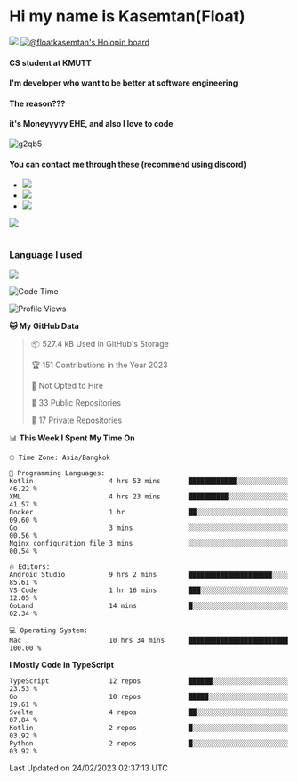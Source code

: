# Hi my name is Kasemtan(Float)
![](https://64.media.tumblr.com/9c2a8f831efe8da556ffbf89cebb52c9/b86c1ab833a37e32-93/s1280x1920/d000dc22f75df64be2bc150f5fa69c4f6df6bb07.gifv)
[![@floatkasemtan's Holopin board](https://holopin.me/floatkasemtan)](https://holopin.io/@floatkasemtan)
#### CS student at KMUTT
#### I'm developer who want to be better at software engineering
#### The reason???
#### it's Moneyyyyy EHE, and also I love to code
![g2qb5](https://user-images.githubusercontent.com/69688279/175812510-9235eaf7-72f7-40d3-b163-56efa9aa5c6b.gif)

#### You can contact me through these (recommend using discord)
- [![](https://img.shields.io/badge/Discord-5865F2?logo=Discord&logoColor=white)](https://discordapp.com/users/278155096225742848)
- [![](https://img.shields.io/badge/Facebook-1877F2?logo=facebook&logoColor=white)](https://www.facebook.com/float.teavasirichokchai/)
- [![](https://img.shields.io/badge/linkedin-0A66C2?logo=linkedin&logoColor=white)](https://www.linkedin.com/in/kasemtan-teavasirichokchai-975531227/)

[![](https://github-readme-stats.vercel.app/api?username=FloatKasemtan&show_icons=true&theme=nightowl)]()
#
### Language I used
[![](https://github-readme-stats.vercel.app/api/top-langs/?username=FloatKasemtan&layout=compact&theme=nightowl)]()
<!--START_SECTION:waka-->
![Code Time](http://img.shields.io/badge/Code%20Time-988%20hrs%2041%20mins-blue)

![Profile Views](http://img.shields.io/badge/Profile%20Views-12-blue)

**🐱 My GitHub Data** 

> 📦 527.4 kB Used in GitHub's Storage 
 > 
> 🏆 151 Contributions in the Year 2023
 > 
> 🚫 Not Opted to Hire
 > 
> 📜 33 Public Repositories 
 > 
> 🔑 17 Private Repositories 
 > 
📊 **This Week I Spent My Time On** 

```text
🕑︎ Time Zone: Asia/Bangkok

💬 Programming Languages: 
Kotlin                   4 hrs 53 mins       ████████████░░░░░░░░░░░░░   46.22 % 
XML                      4 hrs 23 mins       ██████████░░░░░░░░░░░░░░░   41.57 % 
Docker                   1 hr                ██░░░░░░░░░░░░░░░░░░░░░░░   09.60 % 
Go                       3 mins              ░░░░░░░░░░░░░░░░░░░░░░░░░   00.56 % 
Nginx configuration file 3 mins              ░░░░░░░░░░░░░░░░░░░░░░░░░   00.54 % 

🔥 Editors: 
Android Studio           9 hrs 2 mins        █████████████████████░░░░   85.61 % 
VS Code                  1 hr 16 mins        ███░░░░░░░░░░░░░░░░░░░░░░   12.05 % 
GoLand                   14 mins             █░░░░░░░░░░░░░░░░░░░░░░░░   02.34 % 

💻 Operating System: 
Mac                      10 hrs 34 mins      █████████████████████████   100.00 % 
```

**I Mostly Code in TypeScript** 

```text
TypeScript               12 repos            ██████░░░░░░░░░░░░░░░░░░░   23.53 % 
Go                       10 repos            █████░░░░░░░░░░░░░░░░░░░░   19.61 % 
Svelte                   4 repos             ██░░░░░░░░░░░░░░░░░░░░░░░   07.84 % 
Kotlin                   2 repos             █░░░░░░░░░░░░░░░░░░░░░░░░   03.92 % 
Python                   2 repos             █░░░░░░░░░░░░░░░░░░░░░░░░   03.92 % 
```




 Last Updated on 24/02/2023 02:37:13 UTC
<!--END_SECTION:waka-->
<!--
**FloatKasemtan/FloatKasemtan** is a ✨ _special_ ✨ repository because its `README.md` (this file) appears on your GitHub profile.

Here are some ideas to get you started:

- 🔭 I’m currently working on ...
- 🌱 I’m currently learning ...
- 👯 I’m looking to collaborate on ...
- 🤔 I’m looking for help with ...
- 💬 Ask me about ...
- 📫 How to reach me: ...
- 😄 Pronouns: ...
- ⚡ Fun fact: ...
-->
